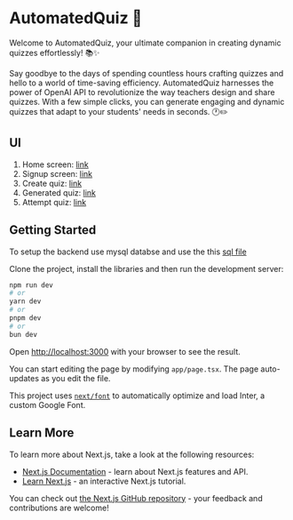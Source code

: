 # AutomatedQuiz 🚀
Welcome to AutomatedQuiz, your ultimate companion in creating dynamic quizzes effortlessly! 📚✨

Say goodbye to the days of spending countless hours crafting quizzes and hello to a world of time-saving efficiency. AutomatedQuiz harnesses the power of OpenAI API to revolutionize the way teachers design and share quizzes. With a few simple clicks, you can generate engaging and dynamic quizzes that adapt to your students' needs in seconds. 🕐✏️

## UI
1. Home screen: <a href="https://raw.githubusercontent.com/somesh4545/dynamic-quiz-generation/master/ui/homescreen.png">link</a>
2. Signup screen: <a href="https://raw.githubusercontent.com/somesh4545/dynamic-quiz-generation/master/ui/signup.png">link</a>
3. Create quiz: <a href="https://raw.githubusercontent.com/somesh4545/dynamic-quiz-generation/master/ui/create-quiz.png">link</a>
4. Generated quiz: <a href="https://raw.githubusercontent.com/somesh4545/dynamic-quiz-generation/master/ui/generated_quiz.png">link</a>
5. Attempt quiz: <a href="https://raw.githubusercontent.com/somesh4545/dynamic-quiz-generation/master/ui/attempt-quiz.png">link</a>


## Getting Started

To setup the backend use mysql databse and use the this <a href="https://github.com/somesh4545/dynamic-quiz-generation/blob/master/quiz%20(1).sql">sql file </a>

Clone the project, install the libraries and then run the development server:

```bash
npm run dev
# or
yarn dev
# or
pnpm dev
# or
bun dev
```

Open [http://localhost:3000](http://localhost:3000) with your browser to see the result.

You can start editing the page by modifying `app/page.tsx`. The page auto-updates as you edit the file.

This project uses [`next/font`](https://nextjs.org/docs/basic-features/font-optimization) to automatically optimize and load Inter, a custom Google Font.

## Learn More

To learn more about Next.js, take a look at the following resources:

- [Next.js Documentation](https://nextjs.org/docs) - learn about Next.js features and API.
- [Learn Next.js](https://nextjs.org/learn) - an interactive Next.js tutorial.

You can check out [the Next.js GitHub repository](https://github.com/vercel/next.js/) - your feedback and contributions are welcome!

